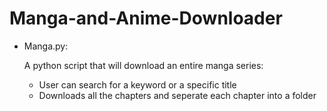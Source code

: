 # Manga-and-Anime-Downloader


- Manga.py:

  A python script that will download an entire manga series:
    - User can search for a keyword or a specific title
    - Downloads all the chapters and seperate each chapter into a folder
    
